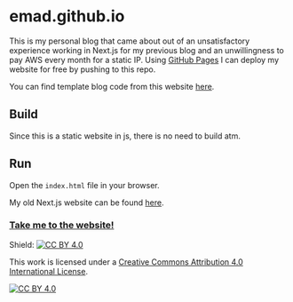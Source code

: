 # emad.github.io

This is my personal blog that came about out of an unsatisfactory experience working in Next.js for my previous blog and an unwillingness to pay AWS every month for a static IP. Using [GitHub Pages](https://pages.github.com/)
I can deploy my website for free by pushing to this repo.

You can find template blog code from this website [here](https://github.com/emad-siddiq/emad-siddiq.github.io/tree/main/static/html/blogs/template).

## Build

Since this is a static website in js, there is no need to build atm.

## Run

Open the `index.html` file in your browser.

My old Next.js website can be found [here](https://github.com/emad-siddiq/personal_website). 

### [Take me to the website!](https://emad-siddiq.github.io)

Shield: [![CC BY 4.0][cc-by-shield]][cc-by]

This work is licensed under a
[Creative Commons Attribution 4.0 International License][cc-by].

[![CC BY 4.0][cc-by-image]][cc-by]

[cc-by]: http://creativecommons.org/licenses/by/4.0/
[cc-by-image]: https://i.creativecommons.org/l/by/4.0/88x31.png
[cc-by-shield]: https://img.shields.io/badge/License-CC%20BY%204.0-lightgrey.svg
